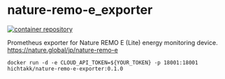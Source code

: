 # nature-remo-e_exporter

[![container repository](https://img.shields.io/badge/docker-0.1.0-blue)](https://hub.docker.com/repository/docker/hichtakk/nature-remo-e-exporter) 

Prometheus exporter for Nature REMO E (Lite) energy monitoring device.  
https://nature.global/jp/nature-remo-e


```
docker run -d -e CLOUD_API_TOKEN=${YOUR_TOKEN} -p 18001:18001 hichtakk/nature-remo-e-exporter:0.1.0
```